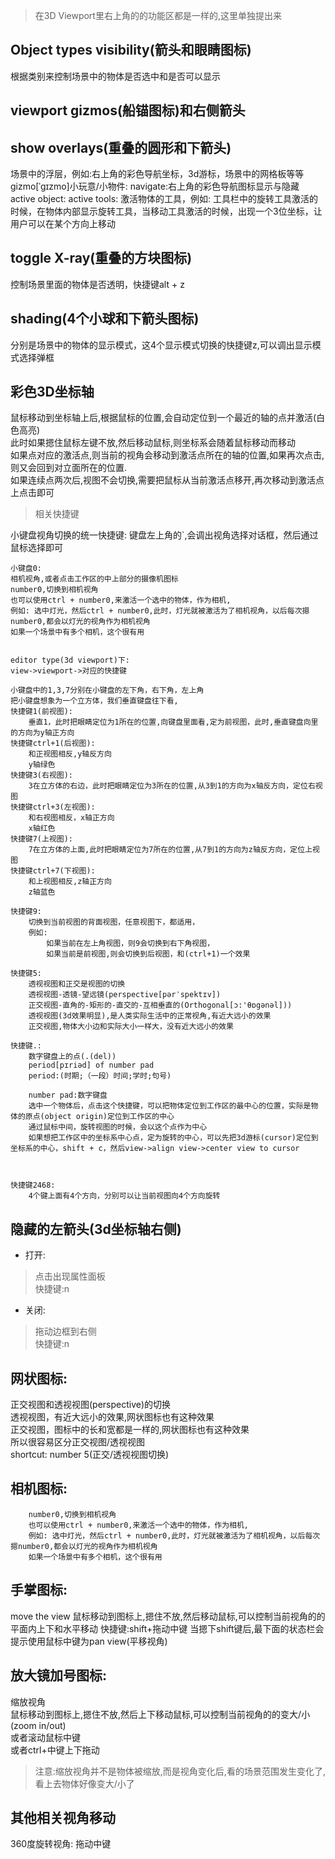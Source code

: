 >在3D Viewport里右上角的的功能区都是一样的,这里单独提出来

## Object types visibility(箭头和眼睛图标)
根据类别来控制场景中的物体是否选中和是否可以显示

## viewport gizmos(船锚图标)和右侧箭头

## show overlays(重叠的圆形和下箭头)
 场景中的浮层，例如:右上角的彩色导航坐标，3d游标，场景中的网格板等等
        gizmo[ˈɡɪzmo]小玩意/小物件:
            navigate:右上角的彩色导航图标显示与隐藏
            active object:
            active tools: 激活物体的工具，例如: 工具栏中的旋转工具激活的时候，在物体内部显示旋转工具，当移动工具激活的时候，出现一个3位坐标，让用户可以在某个方向上移动
## toggle X-ray(重叠的方块图标)
 控制场景里面的物体是否透明，快捷键alt + z

## shading(4个小球和下箭头图标)
分别是场景中的物体的显示模式，这4个显示模式切换的快捷键z,可以调出显示模式选择弹框

 





## 彩色3D坐标轴
鼠标移动到坐标轴上后,根据鼠标的位置,会自动定位到一个最近的轴的点并激活(白色高亮)  
此时如果摁住鼠标左键不放,然后移动鼠标,则坐标系会随着鼠标移动而移动  
如果点对应的激活点,则当前的视角会移动到激活点所在的轴的位置,如果再次点击,则又会回到对立面所在的位置.  
如果连续点两次后,视图不会切换,需要把鼠标从当前激活点移开,再次移动到激活点上点击即可
>相关快捷键  

小键盘视角切换的统一快捷键:
	键盘左上角的`,会调出视角选择对话框，然后通过鼠标选择即可

	
	小键盘0:
	相机视角,或者点击工作区的中上部分的摄像机图标
	number0,切换到相机视角
    也可以使用ctrl + number0,来激活一个选中的物体，作为相机,
    例如: 选中灯光，然后ctrl + number0,此时，灯光就被激活为了相机视角，以后每次摁number0,都会以灯光的视角作为相机视角
    如果一个场景中有多个相机，这个很有用


	editor type(3d viewport)下:
	view->viewport->对应的快捷键
	
	小键盘中的1,3,7分别在小键盘的左下角，右下角，左上角
	把小键盘想象为一个立方体，我们垂直键盘往下看,
	快捷键1(前视图):
		垂直1，此时把眼睛定位为1所在的位置,向键盘里面看,定为前视图，此时,垂直键盘向里的方向为y轴正方向
	快捷键ctrl+1(后视图):
		和正视图相反,y轴反方向
		y轴绿色
	快捷键3(右视图):
		3在立方体的右边，此时把眼睛定位为3所在的位置,从3到1的方向为x轴反方向，定位右视图
	快捷键ctrl+3(左视图):
		和右视图相反，x轴正方向
		x轴红色
	快捷键7(上视图):
		7在立方体的上面,此时把眼睛定位为7所在的位置,从7到1的方向为z轴反方向，定位上视图
	快捷键ctrl+7(下视图):
		和上视图相反,z轴正方向
		z轴蓝色

	快捷键9:
		切换到当前视图的背面视图，任意视图下，都适用，
		例如:
			如果当前在左上角视图，则9会切换到右下角视图，
			如果当前是前视图,则会切换到后视图，和(ctrl+1)一个效果

	快捷键5:
		透视视图和正交是视图的切换
		透视视图-透镜-望远镜(perspective[pərˈspektɪv])
		正交视图-直角的-矩形的-直交的-互相垂直的(Orthogonal[ɔ:'θɒgənəl]))
		透视视图(3d效果明显),是人类实际生活中的正常视角,有近大远小的效果
		正交视图,物体大小边和实际大小一样大，没有近大远小的效果

	快捷键.:
		数字键盘上的点(.(del))
		period[pɪriəd] of number pad
		period:(时期;（一段）时间;学时;句号)
		
		number pad:数字键盘
		选中一个物体后，点击这个快捷键，可以把物体定位到工作区的最中心的位置，实际是物体的原点(object origin)定位到工作区的中心
		通过鼠标中间，旋转视图的时候，会以这个点作为中心
		如果想把工作区中的坐标系中心点，定为旋转的中心，可以先把3d游标(cursor)定位到坐标系的中心，shift + c，然后view->align view->center view to cursor



	快捷键2468:
		4个键上面有4个方向，分别可以让当前视图向4个方向旋转





## 隐藏的左箭头(3d坐标轴右侧)
- 打开:
>点击出现属性面板  
快捷键:n
- 关闭:
>拖动边框到右侧  
快捷键:n

## 网状图标:
正交视图和透视视图(perspective)的切换  
透视视图，有近大远小的效果,网状图标也有这种效果  
正交视图，图标中的长和宽都是一样的,网状图标也有这种效果  
所以很容易区分正交视图/透视视图  
shortcut: number 5(正交/透视视图切换)


## 相机图标:
        number0,切换到相机视角
        也可以使用ctrl + number0,来激活一个选中的物体，作为相机,
        例如: 选中灯光，然后ctrl + number0,此时，灯光就被激活为了相机视角，以后每次摁number0,都会以灯光的视角作为相机视角
        如果一个场景中有多个相机，这个很有用

## 手掌图标:
move the view
鼠标移动到图标上,摁住不放,然后移动鼠标,可以控制当前视角的的平面内上下和水平移动
快捷键:shift+拖动中键
当摁下shift键后,最下面的状态栏会提示使用鼠标中键为pan view(平移视角)


## 放大镜加号图标:
缩放视角  
鼠标移动到图标上,摁住不放,然后上下移动鼠标,可以控制当前视角的的变大/小(zoom in/out)  
或者滚动鼠标中键  
或者ctrl+中键上下拖动  
>注意:缩放视角并不是物体被缩放,而是视角变化后,看的场景范围发生变化了,看上去物体好像变大/小了


## 其他相关视角移动
360度旋转视角:
	拖动中键





		
 